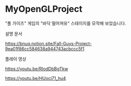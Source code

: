 # MyOpenGLProject

"폴 가이즈" 게임의 "바닥 떨어져유" 스테이지를 모작해 보았습니다.

설명 문서

https://bnuq.notion.site/Fall-Guys-Project-9ea01f86cc584638a944743acbccc5f1


플레이 영상

https://youtu.be/RIodDbBgTkw

https://youtu.be/HUocj71_hu4
